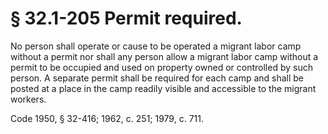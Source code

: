 # § 32.1-205 Permit required.

<p>No person shall operate or cause to be operated a migrant labor camp without a permit nor shall any person allow a migrant labor camp without a permit to be occupied and used on property owned or controlled by such person. A separate permit shall be required for each camp and shall be posted at a place in the camp readily visible and accessible to the migrant workers.</p><p>Code 1950, § 32-416; 1962, c. 251; 1979, c. 711.</p>